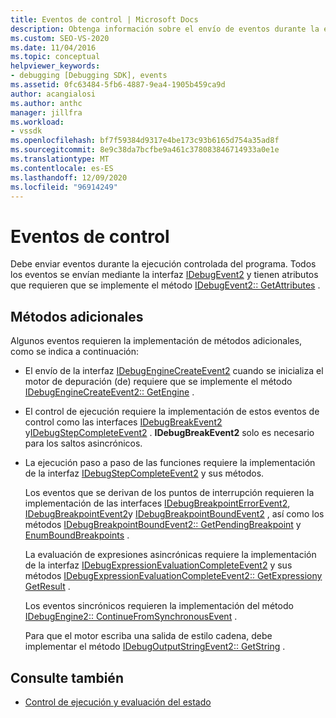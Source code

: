 ```yaml
---
title: Eventos de control | Microsoft Docs
description: Obtenga información sobre el envío de eventos durante la ejecución controlada de su programa mediante la interfaz IDebugEvent2.
ms.custom: SEO-VS-2020
ms.date: 11/04/2016
ms.topic: conceptual
helpviewer_keywords:
- debugging [Debugging SDK], events
ms.assetid: 0fc63484-5fb6-4887-9ea4-1905b459ca9d
author: acangialosi
ms.author: anthc
manager: jillfra
ms.workload:
- vssdk
ms.openlocfilehash: bf7f59384d9317e4be173c93b6165d754a35ad8f
ms.sourcegitcommit: 8e9c38da7bcfbe9a461c378083846714933a0e1e
ms.translationtype: MT
ms.contentlocale: es-ES
ms.lasthandoff: 12/09/2020
ms.locfileid: "96914249"
---
```

# <a name="control-events"></a>Eventos de control
Debe enviar eventos durante la ejecución controlada del programa. Todos los eventos se envían mediante la interfaz [IDebugEvent2](../../extensibility/debugger/reference/idebugevent2.md) y tienen atributos que requieren que se implemente el método [IDebugEvent2:: GetAttributes](../../extensibility/debugger/reference/idebugevent2-getattributes.md) .

## <a name="additional-methods"></a>Métodos adicionales
 Algunos eventos requieren la implementación de métodos adicionales, como se indica a continuación:

- El envío de la interfaz [IDebugEngineCreateEvent2](../../extensibility/debugger/reference/idebugenginecreateevent2.md) cuando se inicializa el motor de depuración (de) requiere que se implemente el método [IDebugEngineCreateEvent2:: GetEngine](../../extensibility/debugger/reference/idebugenginecreateevent2-getengine.md) .

- El control de ejecución requiere la implementación de estos eventos de control como las interfaces [IDebugBreakEvent2](../../extensibility/debugger/reference/idebugbreakevent2.md) y[IDebugStepCompleteEvent2](../../extensibility/debugger/reference/idebugstepcompleteevent2.md) . **IDebugBreakEvent2** solo es necesario para los saltos asincrónicos.

- La ejecución paso a paso de las funciones requiere la implementación de la interfaz [IDebugStepCompleteEvent2](../../extensibility/debugger/reference/idebugstepcompleteevent2.md) y sus métodos.

  Los eventos que se derivan de los puntos de interrupción requieren la implementación de las interfaces [IDebugBreakpointErrorEvent2](../../extensibility/debugger/reference/idebugbreakpointerrorevent2.md), [IDebugBreakpointEvent2](../../extensibility/debugger/reference/idebugbreakpointevent2.md)y [IDebugBreakpointBoundEvent2](../../extensibility/debugger/reference/idebugbreakpointboundevent2.md) , así como los métodos [IDebugBreakpointBoundEvent2:: GetPendingBreakpoint](../../extensibility/debugger/reference/idebugbreakpointboundevent2-getpendingbreakpoint.md) y [EnumBoundBreakpoints](../../extensibility/debugger/reference/idebugbreakpointboundevent2-enumboundbreakpoints.md) .

  La evaluación de expresiones asincrónicas requiere la implementación de la interfaz [IDebugExpressionEvaluationCompleteEvent2](../../extensibility/debugger/reference/idebugexpressionevaluationcompleteevent2.md) y sus métodos [IDebugExpressionEvaluationCompleteEvent2:: GetExpression](../../extensibility/debugger/reference/idebugexpressionevaluationcompleteevent2-getexpression.md)[y GetResult](../../extensibility/debugger/reference/idebugexpressionevaluationcompleteevent2-getresult.md) .

  Los eventos sincrónicos requieren la implementación del método [IDebugEngine2:: ContinueFromSynchronousEvent](../../extensibility/debugger/reference/idebugengine2-continuefromsynchronousevent.md) .

  Para que el motor escriba una salida de estilo cadena, debe implementar el método [IDebugOutputStringEvent2:: GetString](../../extensibility/debugger/reference/idebugoutputstringevent2-getstring.md) .

## <a name="see-also"></a>Consulte también
- [Control de ejecución y evaluación del estado](../../extensibility/debugger/execution-control-and-state-evaluation.md)
